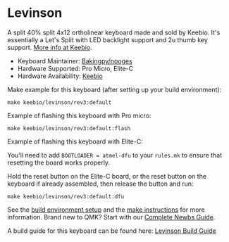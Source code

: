 # Levinson

A split 40% split 4x12 ortholinear keyboard made and sold by Keebio. It's essentially a Let's Split with LED backlight support and 2u thumb key support. [More info at Keebio](https://keeb.io).

* Keyboard Maintainer: [Bakingpy/nooges](https://github.com/nooges)
* Hardware Supported: Pro Micro, Elite-C
* Hardware Availability: [Keebio](https://keeb.io)

Make example for this keyboard (after setting up your build environment):

    make keebio/levinson/rev3:default

Example of flashing this keyboard with Pro micro:

    make keebio/levinson/rev3:default:flash

Example of flashing this keyboard with Elite-C:

You'll need to add `BOOTLOADER = atmel-dfu` to your `rules.mk` to ensure that resetting the board works properly.

Hold the reset button on the Elite-C board, or the reset button on the keyboard if already assembled, then release the button and run:

    make keebio/levinson/rev3:default:dfu

See the [build environment setup](https://docs.qmk.fm/#/getting_started_build_tools) and the [make instructions](https://docs.qmk.fm/#/getting_started_make_guide) for more information. Brand new to QMK? Start with our [Complete Newbs Guide](https://docs.qmk.fm/#/newbs).

A build guide for this keyboard can be found here: [Levinson Build Guide](https://docs.keeb.io)

